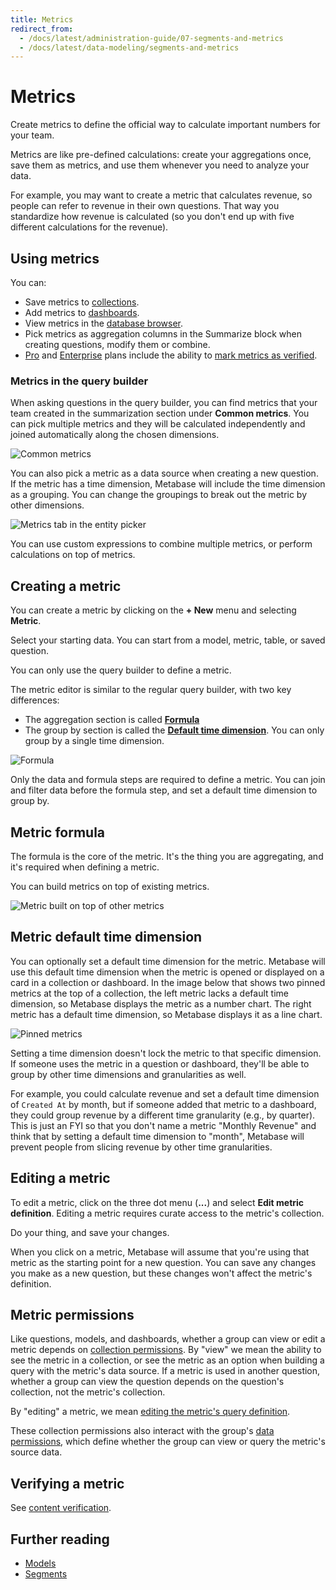 ```yaml
---
title: Metrics
redirect_from:
  - /docs/latest/administration-guide/07-segments-and-metrics
  - /docs/latest/data-modeling/segments-and-metrics
---
```


# Metrics

Create metrics to define the official way to calculate important numbers for your team.

Metrics are like pre-defined calculations: create your aggregations once, save them as metrics, and use them whenever you need to analyze your data.

For example, you may want to create a metric that calculates revenue, so people can refer to revenue in their own questions. That way you standardize how revenue is calculated (so you don't end up with five different calculations for the revenue).

## Using metrics

You can:

- Save metrics to [collections](../../exploration-and-organization/collections.md).
- Add metrics to [dashboards](../../dashboards/introduction.md).
- View metrics in the [database browser](../../exploration-and-organization/exploration.md#browse-your-databases).
- Pick metrics as aggregation columns in the Summarize block when creating questions, modify them or combine.
- [Pro](https://www.metabase.com/product/pro) and [Enterprise](https://www.metabase.com/product/enterprise) plans include the ability to [mark metrics as verified](../../exploration-and-organization/content-verification.md).

### Metrics in the query builder

When asking questions in the query builder, you can find metrics that your team created in the summarization section under **Common metrics**. You can pick multiple metrics and they will be calculated independently and joined automatically along the chosen dimensions.

![Common metrics](../images/common-metrics.png)

You can also pick a metric as a data source when creating a new question. If the metric has a time dimension, Metabase will include the time dimension as a grouping. You can change the groupings to break out the metric by other dimensions.

![Metrics tab in the entity picker](../images/entity-picker-metrics-tab.png)

You can use custom expressions to combine multiple metrics, or perform calculations on top of metrics.

## Creating a metric

You can create a metric by clicking on the **+ New** menu and selecting **Metric**.

Select your starting data. You can start from a model, metric, table, or saved question.

You can only use the query builder to define a metric.

The metric editor is similar to the regular query builder, with two key differences:

- The aggregation section is called [**Formula**](#metric-formula)
- The group by section is called the [**Default time dimension**](#metric-default-time-dimension). You can only group by a single time dimension.

![Formula](../images/formula.png)

Only the data and formula steps are required to define a metric. You can join and filter data before the formula step, and set a default time dimension to group by.

## Metric formula

The formula is the core of the metric. It's the thing you are aggregating, and it's required when defining a metric.

You can build metrics on top of existing metrics.

![Metric built on top of other metrics](../images/metrics-built-on-other-metrics.png)

## Metric default time dimension

You can optionally set a default time dimension for the metric. Metabase will use this default time dimension when the metric is opened or displayed on a card in a collection or dashboard. In the image below that shows two pinned metrics at the top of a collection, the left metric lacks a default time dimension, so Metabase displays the metric as a number chart. The right metric has a default time dimension, so Metabase displays it as a line chart.

![Pinned metrics](../images/pinned-metrics.png)

Setting a time dimension doesn't lock the metric to that specific dimension. If someone uses the metric in a question or dashboard, they'll be able to group by other time dimensions and granularities as well.

For example, you could calculate revenue and set a default time dimension of `Created At` by month, but if someone added that metric to a dashboard, they could group revenue by a different time granularity (e.g., by quarter). This is just an FYI so that you don't name a metric "Monthly Revenue" and think that by setting a default time dimension to "month", Metabase will prevent people from slicing revenue by other time granularities.

## Editing a metric

To edit a metric, click on the three dot menu (**...**) and select **Edit metric definition**. Editing a metric requires curate access to the metric's collection.

Do your thing, and save your changes.

When you click on a metric, Metabase will assume that you're using that metric as the starting point for a new question. You can save any changes you make as a new question, but these changes won't affect the metric's definition.

## Metric permissions

Like questions, models, and dashboards, whether a group can view or edit a metric depends on [collection permissions](../../permissions/collections.md). By "view" we mean the ability to see the metric in a collection, or see the metric as an option when building a query with the metric's data source. If a metric is used in another question, whether a group can view the question depends on the question's collection, not the metric's collection.

By "editing" a metric, we mean [editing the metric's query definition](#editing-a-metric).

These collection permissions also interact with the group's [data permissions](../../permissions/data.md), which define whether the group can view or query the metric's source data.

## Verifying a metric

See [content verification](../../exploration-and-organization/content-verification.md).

## Further reading

- [Models](./models.md)
- [Segments](./segments.md)
